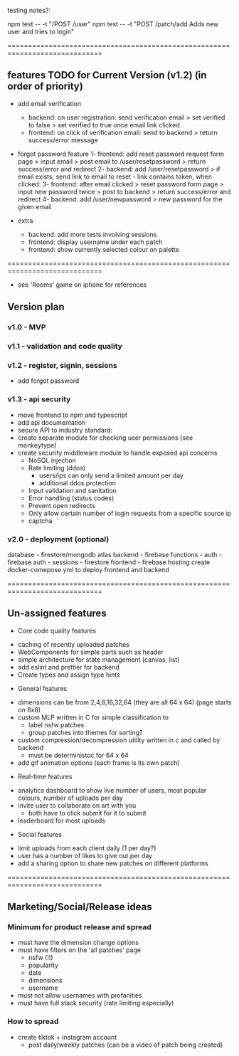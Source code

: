 
testing notes?:

npm test -- -t "/POST /user"
npm test -- -t "POST /patch/add Adds new user and tries to login"

=============================================================================

## features TODO for Current Version (v1.2) (in order of priority)
+ add email verification
    - backend: on user registration: send verification email > set verified to false > set verified to true once email link clicked
    - frontend: on click of verification email: send to backend > return success/error message

+ forgot password feature
    1- frontend: add reset password request form page > input email > post email to /user/resetpassword > return success/error and redirect
    2- backend: add /user/resetpassword > if email exists, send link to email to reset - link contains token, when clicked:
    3- frontend: after email clicked > reset password form page > input new password twice > post to backend > return success/error and redirect
    4- backend: add /user/newpassword > new password for the given email

+ extra
    - backend: add more tests involving sessions
    - frontend: display username under each patch
    - frontend: show currently selected colour on palette

=============================================================================
- see 'Rooms' game on iphone for references
## Version plan
### v1.0 - MVP
### v1.1 - validation and code quality
### v1.2 - register, signin, sessions
- add forgot password

### v1.3 - api security
- move frontend to npm and typescript
- add api documentation
- secure API to industry standard:
- create separate module for checking user permissions (see monkeytype)
- create security middleware module to handle exposed api concerns
    - NoSQL injection
    - Rate limiting (ddos)
        - users/ips can only send a limited amount per day
        - additional ddos protection 
    - Input validation and sanitation
    - Error handling (status codes)
    - Prevent open redirects
    - Only allow certain number of login requests from a specific source ip
    - captcha

### v2.0 - deployment (optional)
database - firestore/mongodb atlas
backend - firebase functions
    - auth - firebase auth
    - sessions - firestore
frontend - firebase hosting
create docker-comepose yml to deploy frontend and backend

=============================================================================

## Un-assigned features
+ Core code quality features
- caching of recently uploaded patches
- WebComponents for simple parts such as header
- simple architecture for state management (canvas, list)
- add eslint and prettier for backend
- Create types and assign type hints

+ General features
- dimensions can be from 2,4,8,16,32,64 (they are all 64 x 64) (page starts on 8x8)
- custom MLP written in C for simple classification to 
    - label nsfw patches
    - group patches into themes for sorting?
- custom compression/decompression utility written in c and called by backend
    - must be deterministoc for 64 x 64
- add gif animation options (each frame is its own patch)

+ Real-time features
- analytics dashboard to show live number of users, most popular colours, number of uploads per day
- invite user to collaborate on art with you
    - both have to click submit for it to submit
- leaderboard for most uploads

+ Social features
- limit uploads from each client daily (1 per day?)
- user has a number of likes to give out per day
- add a sharing option to share new patches on different platforms

=============================================================================

## Marketing/Social/Release ideas
### Minimum for product release and spread
- must have the dimension change options
- must have filters on the 'all patches' page
    - nsfw (!!)
    - popularity
    - date
    - dimensions
    - username
- must not allow usernames with profanities
- must have full stack security (rate limiting especially)

### How to spread
- create tiktok + instagram account
    - post daily/weekly patches (can be a video of patch being created)
